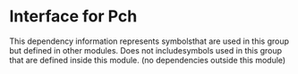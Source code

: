 
# Interface for Pch
This dependency information represents symbolsthat are used in this group but defined in other modules.  Does not includesymbols used in this group that are defined inside this module.
(no dependencies outside this module)

